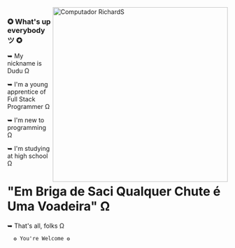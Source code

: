 <img src="https://media.discordapp.net/attachments/940692983152533524/1019644068394971166/devolper.png?width=513&height=513" min-width="400px" max-width="400px" width="400px" align="right" alt="Computador RichardS">

### ✪ What's up everybody ツ ✪

➥ My nickname is Dudu Ω

➥ I'm a young apprentice of Full Stack Programmer Ω

➥ I'm new to programming Ω

➥ I'm studying at high school Ω

# "Em Briga de Saci Qualquer Chute é Uma Voadeira" Ω

➥ That's all, folks Ω

      ✪ You're Welcome ✪
